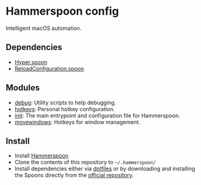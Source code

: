 # Hammerspoon config

Intelligent macOS automation.

## Dependencies

- [Hyper.spoon](https://github.com/evantravers/Hyper.spoon)
- [ReloadConfiguration.spoon](https://github.com/Hammerspoon/Spoons/blob/master/Spoons/ReloadConfiguration.spoon.zip)

## Modules

- [debug](./debug.lua): Utility scripts to help debugging.
- [hotkeys](./hotkeys.lua): Personal hotkey configuration.
- [init](./init.lua): The main entrypoint and configuration file for Hammerspoon.
- [movewindows](./movewindows.lua): Hotkeys for window management.

## Install

- Install [Hammerspoon](https://www.hammerspoon.org/)
- Clone the contents of this repository to `~/.hammerspoon/`
- Install dependencies either via [dotfiles](https://github.com/jussapaavo/dotfiles/blob/main/.chezmoiexternal.toml)
or by downloading and installing the Spoons directly from the [official repository](https://github.com/Hammerspoon/Spoons).
